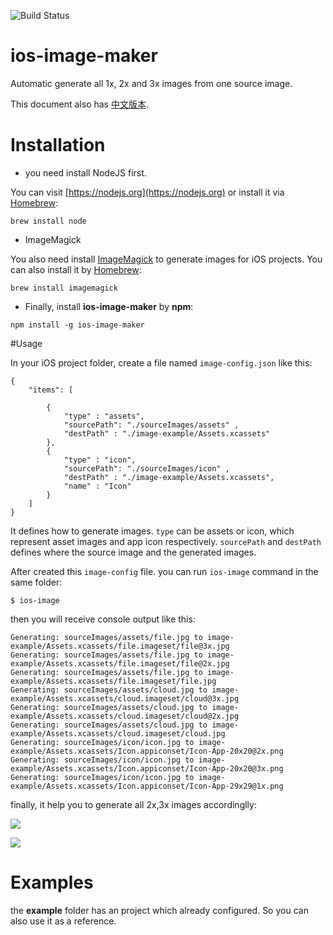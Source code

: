 ![Build Status](https://travis-ci.org/swiftcafex/ios-image-maker.svg?branch=master)

# ios-image-maker
Automatic generate all 1x, 2x and 3x images from one source image.

This document also has [中文版本](https://github.com/swiftcafex/ios-image-maker/blob/master/README_CN.md).

# Installation

* you need install NodeJS first. 

You can visit [https://nodejs.org](https://nodejs.org) or install it via [Homebrew](http://brew.sh/):

```
brew install node
```

* ImageMagick 

You also need install [ImageMagick](http://www.imagemagick.org/script/index.php) to generate images for iOS projects. You can also install it by [Homebrew](http://brew.sh/):

```
brew install imagemagick
```

* Finally, install **ios-image-maker** by **npm**:

```
npm install -g ios-image-maker
```
#Usage

In your iOS project folder, create a file named `image-config.json` like this:

```
{
	"items": [

		{
			"type" : "assets",
			"sourcePath": "./sourceImages/assets" ,
			"destPath" : "./image-example/Assets.xcassets"
		},
		{
			"type" : "icon",
			"sourcePath": "./sourceImages/icon" ,
			"destPath" : "./image-example/Assets.xcassets",
			"name" : "Icon"
		}
	]
}
```
It defines how to generate images. `type` can be assets or icon, which represent asset images and app icon respectively. `sourcePath` and `destPath` defines 
where the source image and the generated images.

After created this `image-config` file. you can run `ios-image` command in the same folder:

```
$ ios-image
```

then you will receive console output like this:

```
Generating: sourceImages/assets/file.jpg to image-example/Assets.xcassets/file.imageset/file@3x.jpg
Generating: sourceImages/assets/file.jpg to image-example/Assets.xcassets/file.imageset/file@2x.jpg
Generating: sourceImages/assets/file.jpg to image-example/Assets.xcassets/file.imageset/file.jpg
Generating: sourceImages/assets/cloud.jpg to image-example/Assets.xcassets/cloud.imageset/cloud@3x.jpg
Generating: sourceImages/assets/cloud.jpg to image-example/Assets.xcassets/cloud.imageset/cloud@2x.jpg
Generating: sourceImages/assets/cloud.jpg to image-example/Assets.xcassets/cloud.imageset/cloud.jpg
Generating: sourceImages/icon/icon.jpg to image-example/Assets.xcassets/Icon.appiconset/Icon-App-20x20@2x.png
Generating: sourceImages/icon/icon.jpg to image-example/Assets.xcassets/Icon.appiconset/Icon-App-20x20@3x.png
Generating: sourceImages/icon/icon.jpg to image-example/Assets.xcassets/Icon.appiconset/Icon-App-29x29@1x.png
```

finally, it help you to generate all 2x,3x images accordinglly:

![](https://github.com/swiftcafex/ios-image-maker/blob/master/resources/1.png)

![](https://github.com/swiftcafex/ios-image-maker/blob/master/resources/2.png)

# Examples

the **example** folder has an project which already configured. So you can also use it as a reference.





